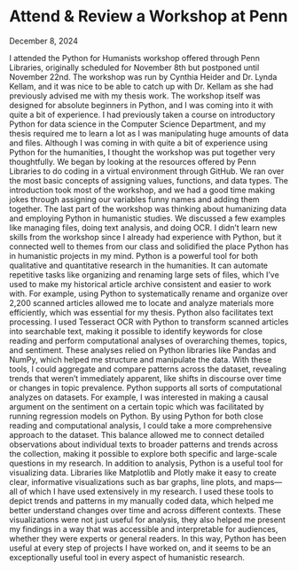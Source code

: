 # Attend & Review a Workshop at Penn
December 8, 2024

I attended the Python for Humanists workshop offered through Penn Libraries, originally scheduled for November 8th but postponed until November 22nd. The workshop was run by Cynthia Heider and Dr. Lynda Kellam, and it was nice to be able to catch up with Dr. Kellam as she had previously advised me with my thesis work. The workshop itself was designed for absolute beginners in Python, and I was coming into it with quite a bit of experience. I had previously taken a course on introductory Python for data science in the Computer Science Department, and my thesis required me to learn a lot as I was manipulating huge amounts of data and files. Although I was coming in with quite a bit of experience using Python for the humanities, I thought the workshop was put together very thoughtfully.
We began by looking at the resources offered by Penn Libraries to do coding in a virtual environment through GitHub. We ran over the most basic concepts of assigning values, functions, and data types. The introduction took most of the workshop, and we had a good time making jokes through assigning our variables funny names and adding them together. The last part of the workshop was thinking about humanizing data and employing Python in humanistic studies. We discussed a few examples like managing files, doing text analysis, and doing OCR. 
I didn’t learn new skills from the workshop since I already had experience with Python, but it connected well to themes from our class and solidified the place Python has in humanistic projects in my mind. Python is a powerful tool for both qualitative and quantitative research in the humanities. It can automate repetitive tasks like organizing and renaming large sets of files, which I’ve used to make my historical article archive consistent and easier to work with. For example, using Python to systematically rename and organize over 2,200 scanned articles allowed me to locate and analyze materials more efficiently, which was essential for my thesis. 
Python also facilitates text processing. I used Tesseract OCR with Python to transform scanned articles into searchable text, making it possible to identify keywords for close reading and perform computational analyses of overarching themes, topics, and sentiment. These analyses relied on Python libraries like Pandas and NumPy, which helped me structure and manipulate the data. With these tools, I could aggregate and compare patterns across the dataset, revealing trends that weren’t immediately apparent, like shifts in discourse over time or changes in topic prevalence. Python supports all sorts of computational analyzes on datasets. For example, I was interested in making a causal argument on the sentiment on a certain topic which was facilitated by running regression models on Python. By using Python for both close reading and computational analysis, I could take a more comprehensive approach to the dataset. This balance allowed me to connect detailed observations about individual texts to broader patterns and trends across the collection, making it possible to explore both specific and large-scale questions in my research.
In addition to analysis, Python is a useful tool for visualizing data. Libraries like Matplotlib and Plotly make it easy to create clear, informative visualizations such as bar graphs, line plots, and maps—all of which I have used extensively in my research. I used these tools to depict trends and patterns in my manually coded data, which helped me better understand changes over time and across different contexts. These visualizations were not just useful for analysis, they also helped me present my findings in a way that was accessible and interpretable for audiences, whether they were experts or general readers. In this way, Python has been useful at every step of projects I have worked on, and it seems to be an exceptionally useful tool in every aspect of humanistic research. 
